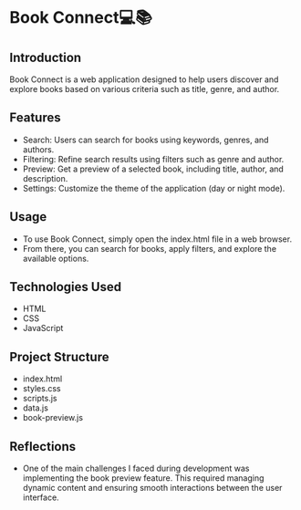 # Book Connect💻📚

## Introduction
Book Connect is a web application designed to help users discover and explore books based on various criteria such as title, genre, and author.

## Features
* Search: Users can search for books using keywords, genres, and authors.
* Filtering: Refine search results using filters such as genre and author.
* Preview: Get a preview of a selected book, including title, author, and description.
* Settings: Customize the theme of the application (day or night mode).
  
## Usage
* To use Book Connect, simply open the index.html file in a web browser.
* From there, you can search for books, apply filters, and explore the available options.

## Technologies Used
* HTML
* CSS
* JavaScript

## Project Structure
* index.html
* styles.css
* scripts.js
* data.js
* book-preview.js

## Reflections
* One of the main challenges I faced during development was implementing the book preview 
  feature. This required managing dynamic content and ensuring smooth interactions between the 
  user interface.
  
